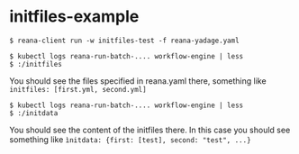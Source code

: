 # initfiles-example

```
$ reana-client run -w initfiles-test -f reana-yadage.yaml
```

```
$ kubectl logs reana-run-batch-.... workflow-engine | less
$ :/initfiles
```

You should see the files specified in reana.yaml there, something like `initfiles: [first.yml, second.yml]`

```
$ kubectl logs reana-run-batch-.... workflow-engine | less
$ :/initdata
```

You should see the content of the initfiles there. In this case you should see something like `ìnitdata: {first: [test], second: "test", ...}`
